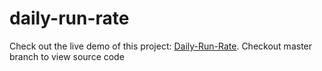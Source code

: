 # daily-run-rate
Check out the live demo of this project: [Daily-Run-Rate](https://daily-run-rate-4fda76afee54.herokuapp.com/).
Checkout master branch to view source code
